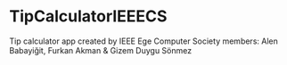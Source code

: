 # TipCalculatorIEEECS
Tip calculator app created by IEEE Ege Computer Society members:
Alen Babayiğit, Furkan Akman & Gizem Duygu Sönmez
